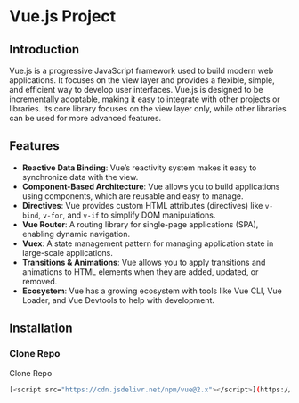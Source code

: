 # Vue.js Project

## Introduction

Vue.js is a progressive JavaScript framework used to build modern web applications. It focuses on the view layer and provides a flexible, simple, and efficient way to develop user interfaces. Vue.js is designed to be incrementally adoptable, making it easy to integrate with other projects or libraries. Its core library focuses on the view layer only, while other libraries can be used for more advanced features.

## Features

- **Reactive Data Binding**: Vue’s reactivity system makes it easy to synchronize data with the view.
- **Component-Based Architecture**: Vue allows you to build applications using components, which are reusable and easy to manage.
- **Directives**: Vue provides custom HTML attributes (directives) like `v-bind`, `v-for`, and `v-if` to simplify DOM manipulations.
- **Vue Router**: A routing library for single-page applications (SPA), enabling dynamic navigation.
- **Vuex**: A state management pattern for managing application state in large-scale applications.
- **Transitions & Animations**: Vue allows you to apply transitions and animations to HTML elements when they are added, updated, or removed.
- **Ecosystem**: Vue has a growing ecosystem with tools like Vue CLI, Vue Loader, and Vue Devtools to help with development.

## Installation

### Clone Repo

Clone Repo

```bash
[<script src="https://cdn.jsdelivr.net/npm/vue@2.x"></script>](https://github.com/telole/UKSSMK.git)
